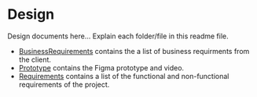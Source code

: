 # Design

Design documents here... Explain each folder/file in this readme file.
- [BusinessRequirements](BusinessRequirements.md) contains the a list of business requirments from the client.
- [Prototype](Prototype.md) contains the Figma prototype and video.
- [Requirements](Requirements.md) contains a list of the functional and non-functional requirements of the project.
